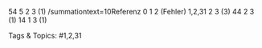 54 5 2 3 (1)
/summationtext=10Referenz 0 1 2 (Fehler)
1,2,31 2 3 (3)
44 2 3 (1)
14 1 3 (1)

   Tags & Topics:
   #1,2,31